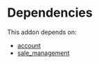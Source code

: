 # Dependencies

This addon depends on:

- [account](https://github.com/bringout/oca-ocb-accounting)
- [sale_management](https://github.com/bringout/oca-ocb-sale)
